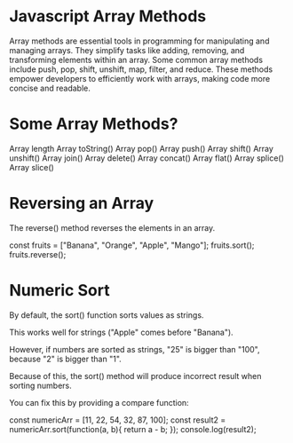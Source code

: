 
#     Javascript Array Methods

Array methods are essential tools in programming for manipulating and managing arrays. They simplify tasks like adding, removing, and transforming elements within an array. Some common array methods include push, pop, shift, unshift, map, filter, and reduce. These methods empower developers to efficiently work with arrays, making code more concise and readable.


# Some Array Methods?

Array length
Array toString()
Array pop()
Array push()
Array shift()
Array unshift()
Array join()
Array delete()
Array concat()
Array flat()
Array splice()
Array slice()

# Reversing an Array
The reverse() method reverses the elements in an array.
           
 const fruits = ["Banana", "Orange", "Apple", "Mango"];
fruits.sort();
fruits.reverse();


#  Numeric Sort
By default, the sort() function sorts values as strings.

This works well for strings ("Apple" comes before "Banana").

However, if numbers are sorted as strings, "25" is bigger than "100", because "2" is bigger than "1".

Because of this, the sort() method will produce incorrect result when sorting numbers.

You can fix this by providing a compare function:

const numericArr = [11, 22, 54, 32, 87, 100];
const result2 = numericArr.sort(function(a, b){
    return a - b;
});
console.log(result2);
